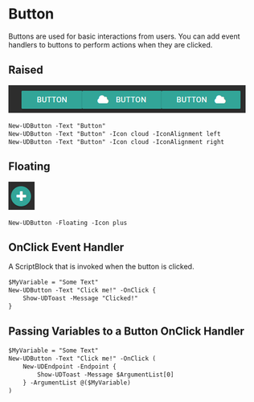 # Button

Buttons are used for basic interactions from users. You can add event handlers to buttons to perform actions when they are clicked.

## Raised

![](../.gitbook/assets/raised-button.png)

```text
New-UDButton -Text "Button" 
New-UDButton -Text "Button" -Icon cloud -IconAlignment left
New-UDButton -Text "Button" -Icon cloud -IconAlignment right
```

## Floating

![](../.gitbook/assets/floating-button.png)

```text
New-UDButton -Floating -Icon plus
```

## OnClick Event Handler

A ScriptBlock that is invoked when the button is clicked.

```text
$MyVariable = "Some Text"
New-UDButton -Text "Click me!" -OnClick {
    Show-UDToast -Message "Clicked!"
}
```

## Passing Variables to a Button OnClick Handler

```text
$MyVariable = "Some Text"
New-UDButton -Text "Click me!" -OnClick (
    New-UDEndpoint -Endpoint {
        Show-UDToast -Message $ArgumentList[0]
    } -ArgumentList @($MyVariable)
)
```


